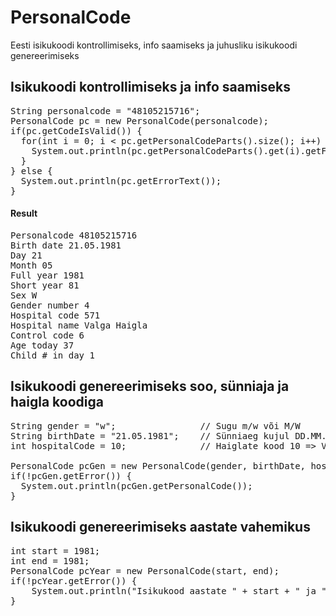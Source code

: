 # PersonalCode
Eesti isikukoodi kontrollimiseks, info saamiseks ja juhusliku isikukoodi genereerimiseks

<h2>Isikukoodi kontrollimiseks ja info saamiseks</h2>

<pre>
String personalcode = "48105215716";
PersonalCode pc = new PersonalCode(personalcode);
if(pc.getCodeIsValid()) {
  for(int i = 0; i < pc.getPersonalCodeParts().size(); i++) {
    System.out.println(pc.getPersonalCodeParts().get(i).getField() + " " + pc.getPersonalCodeParts().get(i).getResult());
  }
} else {
  System.out.println(pc.getErrorText());
}
</pre>
<h4>Result</h4>
<pre>
Personalcode 48105215716
Birth date 21.05.1981
Day 21
Month 05
Full year 1981
Short year 81
Sex W
Gender number 4
Hospital code 571
Hospital name Valga Haigla
Control code 6
Age today 37
Child # in day 1
</pre>


<h2>Isikukoodi genereerimiseks soo, sünniaja ja haigla koodiga</h2>

<pre>
String gender = "w";                // Sugu m/w või M/W
String birthDate = "21.05.1981";    // Sünniaeg kujul DD.MM.YYYY
int hospitalCode = 10;              // Haiglate kood 10 => Valga haigla. Number vahemikus 0 - 13 k.a. 13 => Välismaalane
        
PersonalCode pcGen = new PersonalCode(gender, birthDate, hospitalCode);
if(!pcGen.getError()) {
  System.out.println(pcGen.getPersonalCode());
}
</pre>

<h2>Isikukoodi genereerimiseks aastate vahemikus</h2>

<pre>
int start = 1981;
int end = 1981;
PersonalCode pcYear = new PersonalCode(start, end);
if(!pcYear.getError()) {
    System.out.println("Isikukood aastate " + start + " ja " + end + " vahel k.a. => " + pcYear.getPersonalCode());
}
</pre>

